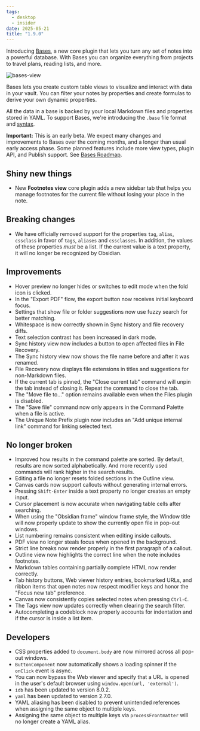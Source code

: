 ```yaml
---
tags:
  - desktop
  - insider
date: 2025-05-21
title: "1.9.0"
---
```

Introducing [Bases](https://help.obsidian.md/bases), a new core plugin that lets you turn any set of notes into a powerful database. With Bases you can organize everything from projects to travel plans, reading lists, and more. 

<img alt="bases-view" src="https://obsidian.md/images/changelog/2025-05-21-bases.png" />

Bases lets you create custom table views to visualize and interact with data in your vault. You can filter your notes by properties and create formulas to derive your own dynamic properties. 

All the data in a base is backed by your local Markdown files and properties stored in YAML. To support Bases, we're introducing the `.base` file format and [syntax](https://help.obsidian.md/bases/syntax).

**Important:** This is an early beta. We expect many changes and improvements to Bases over the coming months, and a longer than usual early access phase. Some planned features include more view types, plugin API, and Publish support. See [Bases Roadmap](https://help.obsidian.md/bases/roadmap).

## Shiny new things

- New **Footnotes view** core plugin adds a new sidebar tab that helps you manage footnotes for the current file without losing your place in the note.

## Breaking changes

- We have officially removed support for the properties `tag`, `alias`, `cssclass` in favor of `tags`, `aliases` and `cssclasses`. In addition, the values of these properties *must* be a list. If the current value is a text property, it will no longer be recognized by Obsidian.

## Improvements

- Hover preview no longer hides or switches to edit mode when the fold icon is clicked.
- In the "Export PDF" flow, the export button now receives initial keyboard focus.
- Settings that show file or folder suggestions now use fuzzy search for better matching.
- Whitespace is now correctly shown in Sync history and file recovery diffs.
- Text selection contrast has been increased in dark mode.
- Sync history view now includes a button to open affected files in File Recovery.
- The Sync history view now shows the file name before and after it was renamed.
- File Recovery now displays file extensions in titles and suggestions for non-Markdown files.
- If the current tab is pinned, the "Close current tab" command will unpin the tab instead of closing it. Repeat the command to close the tab.
- The "Move file to..." option remains available even when the Files plugin is disabled.
- The "Save file" command now only appears in the Command Palette when a file is active.
- The Unique Note Prefix plugin now includes an "Add unique internal link" command for linking selected text.

## No longer broken

- Improved how results in the command palette are sorted. By default, results are now sorted alphabetically. And more recently used commands will rank higher in the search results.
- Editing a file no longer resets folded sections in the Outline view.
- Canvas cards now support callouts without generating internal errors.
- Pressing `Shift-Enter` inside a text property no longer creates an empty input.
- Cursor placement is now accurate when navigating table cells after searching.
- When using the "Obsidian frame" window frame style, the Window title will now properly update to show the currently open file in pop-out windows.
- List numbering remains consistent when editing inside callouts.
- PDF view no longer steals focus when opened in the background.
- Strict line breaks now render properly in the first paragraph of a callout.
- Outline view now highlights the correct line when the note includes footnotes.
- Markdown tables containing partially complete HTML now render correctly.
- Tab history buttons, Web viewer history entries, bookmarked URLs, and ribbon items that open notes now respect modifier keys and honor the "Focus new tab" preference.
- Canvas now consistently copies selected notes when pressing `Ctrl-C`.
- The Tags view now updates correctly when clearing the search filter.
- Autocompleting a codeblock now properly accounts for indentation and if the cursor is inside a list item.

## Developers

- CSS properties added to `document.body` are now mirrored across all pop-out windows.
- `ButtonComponent` now automatically shows a loading spinner if the `onClick` event is async.
- You can now bypass the Web viewer and specify that a URL is opened in the user's default browser using `window.open(url, 'external')`.
- `idb` has been updated to version 8.0.2.
- `yaml` has been updated to version 2.7.0.
- YAML aliasing has been disabled to prevent unintended references when assigning the same object to multiple keys.
- Assigning the same object to multiple keys via `processFrontmatter` will no longer create a YAML alias.
